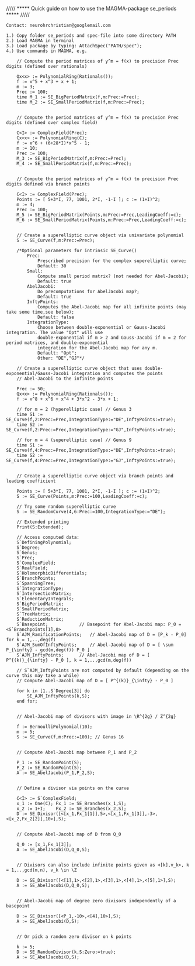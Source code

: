 ///// ***** Quick guide on how to use the MAGMA-package se_periods ***** /////

	Contact: neurohrchristian@googlemail.com

	1.) Copy folder se_periods and spec-file into some directory PATH
	2.) Load MAGMA in terminal
	3.) Load package by typing:	AttachSpec("PATH/spec");
	4.) Use commands in MAGMA, e.g.

		// Compute the period matrices of y^m = f(x) to precision Prec digits (defined over rationals)

		Qx<x> := PolynomialRing(Rationals());
		f := x^5 + x^3 + x + 1;
		m := 3;
		Prec := 100;
		time M_1 := SE_BigPeriodMatrix(f,m:Prec:=Prec);
		time M_2 := SE_SmallPeriodMatrix(f,m:Prec:=Prec);
		
		
		// Compute the period matrices of y^m = f(x) to precision Prec digits (defined over complex field)

		C<I> := ComplexField(Prec);
		Cx<x> := PolynomialRing(C);
		f := x^6 + (6+28*I)*x^5 - 1;
		m := 10;
		Prec := 100;
		M_3 := SE_BigPeriodMatrix(f,m:Prec:=Prec);
		M_4 := SE_SmallPeriodMatrix(f,m:Prec:=Prec);
		

		// Compute the period matrices of y^m = f(x) to precision Prec digits defined via branch points

		C<I> := ComplexField(Prec);
		Points := [ 5+3*I, 77, 1001, 2*I, -1-I ]; c := (1+I)^2;
		m := 4;
		Prec := 100;
		M_5 := SE_BigPeriodMatrix(Points,m:Prec:=Prec,LeadingCoeff:=c);
		M_6 := SE_SmallPeriodMatrix(Points,m:Prec:=Prec,LeadingCoeff:=c);


		// Create a superelliptic curve object via univariate polynomial
		S := SE_Curve(f,m:Prec:=Prec);

		/*Optional parameters for intrinsic SE_Curve()
			Prec: 
				Prescribed precision for the complex superelliptic curve;
				Default: 30
			Small: 
				Compute small period matrix? (not needed for Abel-Jacobi);
				Default: true
			AbelJacobi: 
				Do precomputations for AbelJacobi map?;
				Default: true
			InftyPoints: 
				Computes the Abel-Jacobi map for all infinite points (may take some time,see below); 
				Default: false
			IntegrationType: 
				Choose between double-exponential or Gauss-Jacobi integration. The value "Opt" will use
				double-exponential if m > 2 and Gauss-Jacobi if m = 2 for period matrices, and double-exponential
				integration for the Abel-Jacobi map for any m.
				Default: "Opt";
				Other: "DE","GJ"*/

		// Create a superelliptic curve object that uses double-exponential/Gauss-Jacobi integration and computes the points
		// Abel-Jacobi to the infinite points	

		Prec := 50;
		Qx<x> := PolynomialRing(Rationals());
		f := x^8 + x^6 + x^4 + 3*x^2 - 3*x + 1;

		// for m = 2 (hyperelliptic case) // Genus 3
		time S1 := SE_Curve(f,2:Prec:=Prec,IntegrationType:="DE",InftyPoints:=true);
		time S2 := SE_Curve(f,2:Prec:=Prec,IntegrationType:="GJ",InftyPoints:=true);

		// for m = 4 (superelliptic case) // Genus 9
		time S1 := SE_Curve(f,4:Prec:=Prec,IntegrationType:="DE",InftyPoints:=true);
		time S2 := SE_Curve(f,4:Prec:=Prec,IntegrationType:="GJ",InftyPoints:=true);


		// Create a superelliptic curve object via branch points and leading coefficient

		Points := [ 5+3*I, 77, 1001, 2*I, -1-I ]; c := (1+I)^2;
		S := SE_Curve(Points,m:Prec:=100,LeadingCoeff:=c);

		// Try some random superelliptic curve
		S := SE_RandomCurve(4,6:Prec:=100,IntegrationType:="DE");

		// Extended printing
		Print(S:Extended);

		// Access computed data:
		S`DefiningPolynomial;
		S`Degree;
		S`Genus;
		S`Prec;
		S`ComplexField;
		S`RealField;
		S`HolomorphicDifferentials;
		S`BranchPoints;
		S`SpanningTree;
		S`IntegrationType;
		S`IntersectionMatrix;
		S`ElementaryIntegrals;
		S`BigPeriodMatrix;
		S`SmallPeriodMatrix;
		S`TreeMatrix;
		S`ReductionMatrix;
		S`Basepoint;			// Basepoint for Abel-Jacobi map: P_0 = <S`Branchpoints[1],0>
		S`AJM_RamificationPoints;	// Abel-Jacobi map of D = [P_k - P_0] for k = 1,..,deg(f)
		S`AJM_SumOfInftyPoints;		// Abel-Jacobi map of D = [ \sum P_{\infty} - gcd(m,deg(f)) P_0 ]
		S`AJM_InftyPoints;		// Abel-Jacobi map of D = [ P^{(k)}_{\infty} - P_0 ], k = 1,..,gcd(m,deg(f))

		// S`AJM_InftyPoints are not computed by default (depending on the curve this may take a while)
		// Compute Abel-Jacobi map of D = [ P^{(k)}_{\infty} - P_0 ]

		for k in [1..S`Degree[3]] do
			SE_AJM_InftyPoints(k,S);
		end for;


		// Abel-Jacobi map of divisors with image in \R^{2g} / Z^{2g}

		f := BernoulliPolynomial(10);
		m := 5;
		S := SE_Curve(f,m:Prec:=100); // Genus 16
			

		// Compute Abel-Jacobi map between P_1 and P_2

		P_1 := SE_RandomPoint(S);
		P_2 := SE_RandomPoint(S);
		A := SE_AbelJacobi(P_1,P_2,S);


		// Define a divisor via points on the curve
		
		C<I> := S`ComplexField;	
		x_1 := One(C); Fx_1 := SE_Branches(x_1,S);
		x_2 := 1+I;    Fx_2 := SE_Branches(x_2,S);
		D := SE_Divisor([<[x_1,Fx_1[1]],5>,<[x_1,Fx_1[3]],-3>,<[x_2,Fx_2[2]],10>],S);
		

		// Compute Abel-Jacobi map of D from Q_0

		Q_0 := [x_1,Fx_1[3]];
		A := SE_AbelJacobi(D,Q_0,S);
		

		// Divisors can also include infinite points given as <[k],v_k>, k = 1,..,gcd(m,n), v_k \in \Z

		D := SE_Divisor([<[1],1>,<[2],1>,<[3],1>,<[4],1>,<[5],1>],S);
		A := SE_AbelJacobi(D,Q_0,S);


		// Abel-Jacobi map of degree zero divisors independently of a basepoint

		D := SE_Divisor([<P_1,-10>,<[4],10>],S);
		A := SE_AbelJacobi(D,S);


		// Or pick a random zero divisor on k points

		k := 5;
		D := SE_RandomDivisor(k,S:Zero:=true);
		A := SE_AbelJacobi(D,S);

